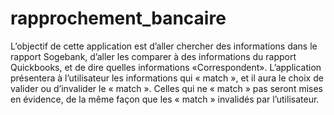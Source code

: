 # rapprochement_bancaire


L’objectif de cette application est d’aller chercher des informations dans le rapport Sogebank, d’aller les comparer à des informations du rapport Quickbooks, et de dire quelles informations «Correspondent». 
L’application présentera à l’utilisateur les informations qui « match », et il aura le choix de valider ou d’invalider le « match ». Celles qui ne « match » pas seront mises en évidence, de la même façon que les « match » invalidés par l’utilisateur.


